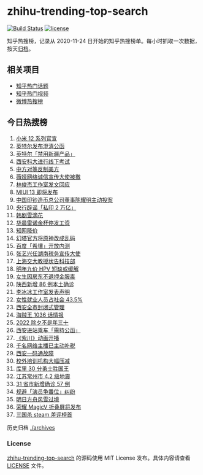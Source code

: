 # zhihu-trending-top-search

[![Build Status](https://github.com/justjavac/zhihu-trending-top-search/workflows/ci/badge.svg?branch=main)](https://github.com/justjavac/zhihu-trending-top-search/actions)
[![license](https://img.shields.io/github/license/justjavac/zhihu-trending-top-search)](https://github.com/justjavac/zhihu-trending-top-search/blob/main/LICENSE)

知乎热搜榜，记录从 2020-11-24 日开始的知乎热搜榜单。每小时抓取一次数据，按天[归档](./archives)。

## 相关项目

- [知乎热门话题](https://github.com/justjavac/zhihu-trending-hot-questions)
- [知乎热门视频](https://github.com/justjavac/zhihu-trending-hot-video)
- [微博热搜榜](https://github.com/justjavac/weibo-trending-hot-search)

## 今日热搜榜

<!-- BEGIN -->
<!-- 最后更新时间 Thu Dec 23 2021 15:09:31 GMT+0800 (China Standard Time) -->

1. [小米 12 系列官宣](https://www.zhihu.com/search?q=小米12)
1. [英特尔发布澄清公函](https://www.zhihu.com/search?q=英特尔)
1. [英特尔「禁用新疆产品」](https://www.zhihu.com/search?q=英特尔)
1. [西安科大进行线下考试](https://www.zhihu.com/search?q=西安科技大学)
1. [中方对等反制美方](https://www.zhihu.com/search?q=中国反制美国)
1. [薇娅网络诚信宣传大使被撤](https://www.zhihu.com/search?q=薇娅诚信大使)
1. [林俊杰工作室发文回应](https://www.zhihu.com/search?q=林俊杰)
1. [MIUI 13 即将发布](https://www.zhihu.com/search?q=MIUI13)
1. [中国印钞造币总公司董事陈耀明主动投案](https://www.zhihu.com/search?q=陈耀明)
1. [央行辟谣「私印 2 万亿」](https://www.zhihu.com/search?q=央行辟谣)
1. [韩剧雪滴花](https://www.zhihu.com/search?q=雪滴花)
1. [华晨雷诺金杯停发工资](https://www.zhihu.com/search?q=华晨雷诺金杯)
1. [知网降价](https://www.zhihu.com/search?q=知网)
1. [幻塔官方将原神改成乱码](https://www.zhihu.com/search?q=原神)
1. [百度「希壤」开放内测](https://www.zhihu.com/search?q=希壤)
1. [张艺兴任湖南税务宣传大使](https://www.zhihu.com/search?q=张艺兴)
1. [上海交大教授状告科技部](https://www.zhihu.com/search?q=上海交大教授)
1. [明年九价 HPV 短缺或缓解](https://www.zhihu.com/search?q=九价)
1. [女生因房东不退押金服毒](https://www.zhihu.com/search?q=大三女生服毒身亡)
1. [陕西新增 86 例本土确诊](https://www.zhihu.com/search?q=陕西疫情)
1. [李冰冰工作室发表声明](https://www.zhihu.com/search?q=李冰冰)
1. [女性就业人员占社会 43.5%](https://www.zhihu.com/search?q=女性就业比重)
1. [西安全市封闭式管理](https://www.zhihu.com/search?q=西安封闭式管理)
1. [海贼王 1036 话情报](https://www.zhihu.com/search?q=海贼王)
1. [2022 除夕不是年三十](https://www.zhihu.com/search?q=2022年三十)
1. [西安进站乘车「需持公函」](https://www.zhihu.com/search?q=西安火车站)
1. [《紫川》动画开播](https://www.zhihu.com/search?q=紫川)
1. [千名网络主播已主动补税](https://www.zhihu.com/search?q=主播补税)
1. [西安一码通故障](https://www.zhihu.com/search?q=西安一码通)
1. [校外培训机构大幅压减](https://www.zhihu.com/search?q=校外培训机构)
1. [库里 30 分勇士胜国王](https://www.zhihu.com/search?q=勇士)
1. [江苏常州市 4.2 级地震](https://www.zhihu.com/search?q=江苏地震)
1. [31 省市新增确诊 57 例](https://www.zhihu.com/search?q=国内疫情)
1. [规避「演员争番位」纠纷](https://www.zhihu.com/search?q=演员争番位)
1. [明日方舟风雪过境](https://www.zhihu.com/search?q=明日方舟)
1. [荣耀 MagicV 折叠屏将发布](https://www.zhihu.com/search?q=荣耀折叠屏)
1. [三国杀 steam 差评榜首](https://www.zhihu.com/search?q=三国杀)

<!-- END -->

历史归档 [./archives](./archives)

### License

[zhihu-trending-top-search](https://github.com/justjavac/zhihu-trending-top-search)
的源码使用 MIT License 发布。具体内容请查看 [LICENSE](./LICENSE) 文件。
